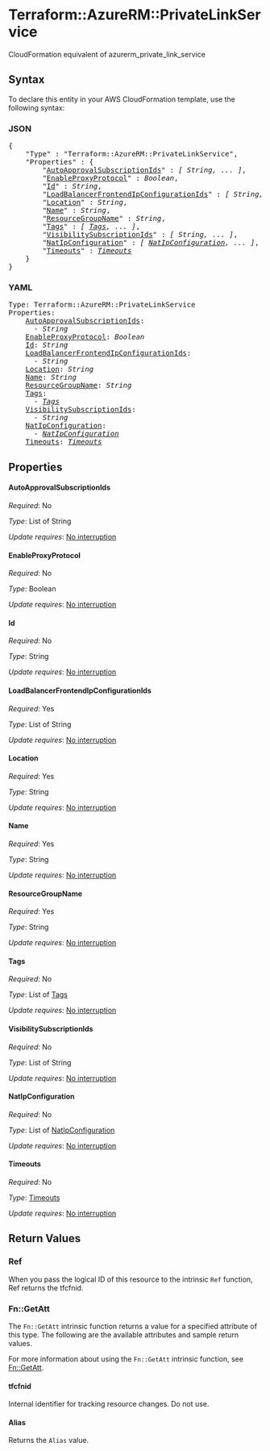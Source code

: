 # Terraform::AzureRM::PrivateLinkService

CloudFormation equivalent of azurerm_private_link_service

## Syntax

To declare this entity in your AWS CloudFormation template, use the following syntax:

### JSON

<pre>
{
    "Type" : "Terraform::AzureRM::PrivateLinkService",
    "Properties" : {
        "<a href="#autoapprovalsubscriptionids" title="AutoApprovalSubscriptionIds">AutoApprovalSubscriptionIds</a>" : <i>[ String, ... ]</i>,
        "<a href="#enableproxyprotocol" title="EnableProxyProtocol">EnableProxyProtocol</a>" : <i>Boolean</i>,
        "<a href="#id" title="Id">Id</a>" : <i>String</i>,
        "<a href="#loadbalancerfrontendipconfigurationids" title="LoadBalancerFrontendIpConfigurationIds">LoadBalancerFrontendIpConfigurationIds</a>" : <i>[ String, ... ]</i>,
        "<a href="#location" title="Location">Location</a>" : <i>String</i>,
        "<a href="#name" title="Name">Name</a>" : <i>String</i>,
        "<a href="#resourcegroupname" title="ResourceGroupName">ResourceGroupName</a>" : <i>String</i>,
        "<a href="#tags" title="Tags">Tags</a>" : <i>[ <a href="tags.md">Tags</a>, ... ]</i>,
        "<a href="#visibilitysubscriptionids" title="VisibilitySubscriptionIds">VisibilitySubscriptionIds</a>" : <i>[ String, ... ]</i>,
        "<a href="#natipconfiguration" title="NatIpConfiguration">NatIpConfiguration</a>" : <i>[ <a href="natipconfiguration.md">NatIpConfiguration</a>, ... ]</i>,
        "<a href="#timeouts" title="Timeouts">Timeouts</a>" : <i><a href="timeouts.md">Timeouts</a></i>
    }
}
</pre>

### YAML

<pre>
Type: Terraform::AzureRM::PrivateLinkService
Properties:
    <a href="#autoapprovalsubscriptionids" title="AutoApprovalSubscriptionIds">AutoApprovalSubscriptionIds</a>: <i>
      - String</i>
    <a href="#enableproxyprotocol" title="EnableProxyProtocol">EnableProxyProtocol</a>: <i>Boolean</i>
    <a href="#id" title="Id">Id</a>: <i>String</i>
    <a href="#loadbalancerfrontendipconfigurationids" title="LoadBalancerFrontendIpConfigurationIds">LoadBalancerFrontendIpConfigurationIds</a>: <i>
      - String</i>
    <a href="#location" title="Location">Location</a>: <i>String</i>
    <a href="#name" title="Name">Name</a>: <i>String</i>
    <a href="#resourcegroupname" title="ResourceGroupName">ResourceGroupName</a>: <i>String</i>
    <a href="#tags" title="Tags">Tags</a>: <i>
      - <a href="tags.md">Tags</a></i>
    <a href="#visibilitysubscriptionids" title="VisibilitySubscriptionIds">VisibilitySubscriptionIds</a>: <i>
      - String</i>
    <a href="#natipconfiguration" title="NatIpConfiguration">NatIpConfiguration</a>: <i>
      - <a href="natipconfiguration.md">NatIpConfiguration</a></i>
    <a href="#timeouts" title="Timeouts">Timeouts</a>: <i><a href="timeouts.md">Timeouts</a></i>
</pre>

## Properties

#### AutoApprovalSubscriptionIds

_Required_: No

_Type_: List of String

_Update requires_: [No interruption](https://docs.aws.amazon.com/AWSCloudFormation/latest/UserGuide/using-cfn-updating-stacks-update-behaviors.html#update-no-interrupt)

#### EnableProxyProtocol

_Required_: No

_Type_: Boolean

_Update requires_: [No interruption](https://docs.aws.amazon.com/AWSCloudFormation/latest/UserGuide/using-cfn-updating-stacks-update-behaviors.html#update-no-interrupt)

#### Id

_Required_: No

_Type_: String

_Update requires_: [No interruption](https://docs.aws.amazon.com/AWSCloudFormation/latest/UserGuide/using-cfn-updating-stacks-update-behaviors.html#update-no-interrupt)

#### LoadBalancerFrontendIpConfigurationIds

_Required_: Yes

_Type_: List of String

_Update requires_: [No interruption](https://docs.aws.amazon.com/AWSCloudFormation/latest/UserGuide/using-cfn-updating-stacks-update-behaviors.html#update-no-interrupt)

#### Location

_Required_: Yes

_Type_: String

_Update requires_: [No interruption](https://docs.aws.amazon.com/AWSCloudFormation/latest/UserGuide/using-cfn-updating-stacks-update-behaviors.html#update-no-interrupt)

#### Name

_Required_: Yes

_Type_: String

_Update requires_: [No interruption](https://docs.aws.amazon.com/AWSCloudFormation/latest/UserGuide/using-cfn-updating-stacks-update-behaviors.html#update-no-interrupt)

#### ResourceGroupName

_Required_: Yes

_Type_: String

_Update requires_: [No interruption](https://docs.aws.amazon.com/AWSCloudFormation/latest/UserGuide/using-cfn-updating-stacks-update-behaviors.html#update-no-interrupt)

#### Tags

_Required_: No

_Type_: List of <a href="tags.md">Tags</a>

_Update requires_: [No interruption](https://docs.aws.amazon.com/AWSCloudFormation/latest/UserGuide/using-cfn-updating-stacks-update-behaviors.html#update-no-interrupt)

#### VisibilitySubscriptionIds

_Required_: No

_Type_: List of String

_Update requires_: [No interruption](https://docs.aws.amazon.com/AWSCloudFormation/latest/UserGuide/using-cfn-updating-stacks-update-behaviors.html#update-no-interrupt)

#### NatIpConfiguration

_Required_: No

_Type_: List of <a href="natipconfiguration.md">NatIpConfiguration</a>

_Update requires_: [No interruption](https://docs.aws.amazon.com/AWSCloudFormation/latest/UserGuide/using-cfn-updating-stacks-update-behaviors.html#update-no-interrupt)

#### Timeouts

_Required_: No

_Type_: <a href="timeouts.md">Timeouts</a>

_Update requires_: [No interruption](https://docs.aws.amazon.com/AWSCloudFormation/latest/UserGuide/using-cfn-updating-stacks-update-behaviors.html#update-no-interrupt)

## Return Values

### Ref

When you pass the logical ID of this resource to the intrinsic `Ref` function, Ref returns the tfcfnid.

### Fn::GetAtt

The `Fn::GetAtt` intrinsic function returns a value for a specified attribute of this type. The following are the available attributes and sample return values.

For more information about using the `Fn::GetAtt` intrinsic function, see [Fn::GetAtt](https://docs.aws.amazon.com/AWSCloudFormation/latest/UserGuide/intrinsic-function-reference-getatt.html).

#### tfcfnid

Internal identifier for tracking resource changes. Do not use.

#### Alias

Returns the <code>Alias</code> value.

